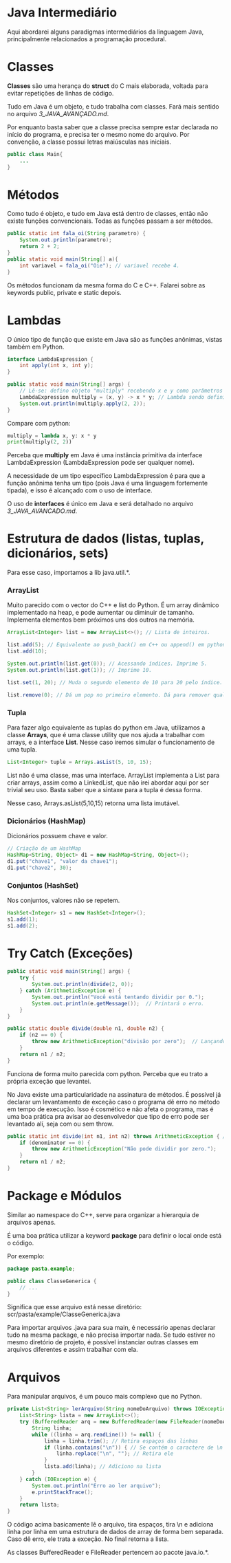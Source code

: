 # Java Intermediário

Aqui abordarei alguns paradigmas intermediários da linguagem Java, principalmente relacionados a programação procedural.

# Classes

**Classes** são uma herança do **struct** do C mais elaborada, voltada para evitar repetições de linhas de código.

Tudo em Java é um objeto, e tudo trabalha com classes. Fará mais sentido no arquivo *3_JAVA_AVANÇADO.md*.

Por enquanto basta saber que a classe precisa sempre estar declarada no início do programa, e precisa ter o mesmo nome do arquivo. Por convenção, a classe possui letras maiúsculas nas iniciais.

```java
public class Main{
    ...
}
```

# Métodos

Como tudo é objeto, e tudo em Java está dentro de classes, então não existe funções convencionais. Todas as funções passam a ser métodos.

```java
public static int fala_oi(String parametro) {
    System.out.println(parametro);
    return 2 + 2;
}
public static void main(String[] a){
    int variavel = fala_oi("Oie"); // variavel recebe 4.
}
```

Os métodos funcionam da mesma forma do C e C++. Falarei sobre as keywords public, private e static depois.

# Lambdas

O único tipo de função que existe em Java são as funções anônimas, vistas também em Python.

```java
interface LambdaExpression {
    int apply(int x, int y);
}

public static void main(String[] args) {
    // Lê-se: defino objeto "multiply" recebendo x e y como parâmetros tal que produzo x*y.
    LambdaExpression multiply = (x, y) -> x * y; // Lambda sendo definida
    System.out.println(multiply.apply(2, 2));
}
```

Compare com python:

```python
multiply = lambda x, y: x * y
print(multiply(2, 2))
```

Perceba que **multiply** em Java é uma instância primitiva da interface LambdaExpression (LambdaExpression pode ser qualquer nome).

A necessidade de um tipo específico LambdaExpression é para que a função anônima tenha um tipo (pois Java é uma linguagem fortemente tipada), e isso é alcançado com o uso de interface.

O uso de **interfaces** é único em Java e será detalhado no arquivo *3_JAVA_AVANCADO.md*.

# Estrutura de dados (listas, tuplas, dicionários, sets)

Para esse caso, importamos a lib java.util.*.

### ArrayList

Muito parecido com o vector do C++ e list do Python. É um array dinâmico implementado na heap, e pode aumentar ou diminuir de tamanho. Implementa elementos bem próximos uns dos outros na memória.

```java
ArrayList<Integer> list = new ArrayList<>(); // Lista de inteiros.

list.add(5); // Equivalente ao push_back() em C++ ou append() em python.
list.add(10);

System.out.println(list.get(0)); // Acessando índices. Imprime 5.
System.out.println(list.get(1)); // Imprime 10.

list.set(1, 20); // Muda o segundo elemento de 10 para 20 pelo índice. Equivalente a list[1] = 20 no python.

list.remove(0); // Dá um pop no primeiro elemento. Dá para remover qualquer elemento pelo índice.
```

### Tupla

Para fazer algo equivalente as tuplas do python em Java, utilizamos a classe **Arrays**, que é uma classe utility que nos ajuda a trabalhar com arrays, e a interface **List**. Nesse caso iremos simular o funcionamento de uma tupla.

```java
List<Integer> tuple = Arrays.asList(5, 10, 15);
```

List não é uma classe, mas uma interface. ArrayList implementa a List para criar arrays, assim como a LinkedList, que não irei abordar aqui por ser trivial seu uso. Basta saber que a sintaxe para a tupla é dessa forma.

Nesse caso, Arrays.asList(5,10,15) retorna uma lista imutável.

### Dicionários (HashMap)

Dicionários possuem chave e valor.

```java
// Criação de um HashMap
HashMap<String, Object> d1 = new HashMap<String, Object>();
d1.put("chave1", "valor da chave1");
d1.put("chave2", 30);
```

### Conjuntos (HashSet)

Nos conjuntos, valores não se repetem.

```java
HashSet<Integer> s1 = new HashSet<Integer>();
s1.add(1);
s1.add(2);
```

# Try Catch (Exceções)

```java
public static void main(String[] args) {
    try {
        System.out.println(divide(2, 0));
    } catch (ArithmeticException e) {
        System.out.println("Você está tentando dividir por 0.");
        System.out.println(e.getMessage());  // Printará o erro.
    }
}

public static double divide(double n1, double n2) {
    if (n2 == 0) {
        throw new ArithmeticException("divisão por zero");  // Lançando a exceção ArithmeticException. Equivalente ao raise do Python.
    }
    return n1 / n2;
}
```

Funciona de forma muito parecida com python. Perceba que eu trato a própria exceção que levantei.

No Java existe uma particularidade na assinatura de métodos. É possível já declarar um levantamento de exceção caso o programa dê erro no método em tempo de execução. Isso é cosmético e não afeta o programa, mas é uma boa prática pra avisar ao desenvolvedor que tipo de erro pode ser levantado alí, seja com ou sem throw.

```java
public static int divide(int n1, int n2) throws ArithmeticException { // Boa prática
    if (denominator == 0) {
        throw new ArithmeticException("Não pode dividir por zero.");
    }
    return n1 / n2;
}
```

# Package e Módulos

Similar ao namespace do C++, serve para organizar a hierarquia de arquivos apenas.

É uma boa prática utilizar a keyword **package** para definir o local onde está o código.

Por exemplo:

```java
package pasta.example;

public class ClasseGenerica {
    // ...
}
```

Significa que esse arquivo está nesse diretório: scr/pasta/example/ClasseGenerica.java

Para importar arquivos .java para sua main, é necessário apenas declarar tudo na mesma package, e não precisa importar nada. Se tudo estiver no mesmo diretório de projeto, é possível instanciar outras classes em arquivos diferentes e assim trabalhar com ela.

# Arquivos

Para manipular arquivos, é um pouco mais complexo que no Python.

```java
private List<String> lerArquivo(String nomeDoArquivo) throws IOException {
    List<String> lista = new ArrayList<>();
    try (BufferedReader arq = new BufferedReader(new FileReader(nomeDoArquivo))) {
        String linha;
        while ((linha = arq.readLine()) != null) {
            linha = linha.trim(); // Retira espaços das linhas
            if (linha.contains("\n")) { // Se contém o caractere de \n
                linha.replace("\n", ""); // Retira ele
            }
            lista.add(linha); // Adiciono na lista
        }
    } catch (IOException e) {
        System.out.println("Erro ao ler arquivo");
        e.printStackTrace();
    }
    return lista;
}
```

O código acima basicamente lê o arquivo, tira espaços, tira \n e adiciona linha por linha em uma estrutura de dados de array de forma bem separada. Caso dê erro, ele trata a exceção. No final retorna a lista.

As classes BufferedReader e FileReader pertencem ao pacote java.io.*.